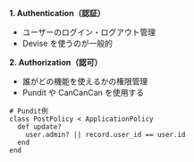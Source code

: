 **1. Authentication（認証）**
- ユーザーのログイン・ログアウト管理
- Devise を使うのが一般的

**2. Authorization（認可）**
- 誰がどの機能を使えるかの権限管理
- Pundit や CanCanCan を使用する

```rubyonrails
# Pundit例
class PostPolicy < ApplicationPolicy
  def update?
    user.admin? || record.user_id == user.id
  end
end
```